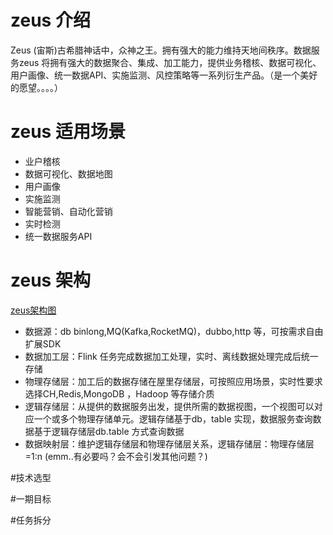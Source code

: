 # zeus 介绍
Zeus (宙斯)古希腊神话中，众神之王。拥有强大的能力维持天地间秩序。数据服务zeus 将拥有强大的数据聚合、集成、加工能力，提供业务稽核、数据可视化、用户画像、统一数据API、实施监测、风控策略等一系列衍生产品。（是一个美好的愿望。。。。）
# zeus 适用场景
* 业户稽核
* 数据可视化、数据地图
* 用户画像
* 实施监测
* 智能营销、自动化营销
* 实时检测
* 统一数据服务API

# zeus 架构
[zeus架构图](https://www.processon.com/diagraming/64a449e9db2f304bcc2b7d39 "zeus")

* 数据源：db binlong,MQ(Kafka,RocketMQ)，dubbo,http 等，可按需求自由扩展SDK
* 数据加工层：Flink 任务完成数据加工处理，实时、离线数据处理完成后统一存储
* 物理存储层：加工后的数据存储在屋里存储层，可按照应用场景，实时性要求选择CH,Redis,MongoDB ，Hadoop 等存储介质
* 逻辑存储层：从提供的数据服务出发，提供所需的数据视图，一个视图可以对应一个或多个物理存储单元。逻辑存储基于db，table 实现，数据服务查询数据基于逻辑存储层db.table 方式查询数据
* 数据映射层：维护逻辑存储层和物理存储层关系，逻辑存储层：物理存储层=1:n (emm..有必要吗？会不会引发其他问题？)

#技术选型



#一期目标


#任务拆分

